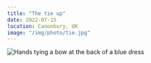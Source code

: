 ```yaml
---
title: "The tie up"
date: 2022-07-15
location: Canonbury, UK
image: "/img/photo/tie.jpg"
---
```


![Hands tying a bow at the back of a blue dress](/img/photo/tie.jpg)
